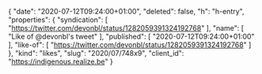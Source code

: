 {
  "date": "2020-07-12T09:24:00+01:00",
  "deleted": false,
  "h": "h-entry",
  "properties": {
    "syndication": [
      "https://twitter.com/devonbl/status/1282059391324192768"
    ],
    "name": [
      "Like of @devonbl's tweet"
    ],
    "published": [
      "2020-07-12T09:24:00+01:00"
    ],
    "like-of": [
      "https://twitter.com/devonbl/status/1282059391324192768"
    ]
  },
  "kind": "likes",
  "slug": "2020/07/748x9",
  "client_id": "https://indigenous.realize.be"
}

